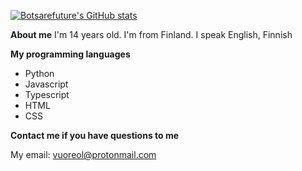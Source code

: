 [![Botsarefuture's GitHub stats](https://github-readme-stats.vercel.app/api?username=botsarefuture)](https://github.com/botsarefuture/botsarefuture)

**About me**
I'm 14 years old.
I'm from Finland.
I speak English, Finnish

**My programming languages**
+ Python
+ Javascript
+ Typescript
+ HTML
+ CSS

**Contact me if you have questions to me**

My email: vuoreol@protonmail.com
